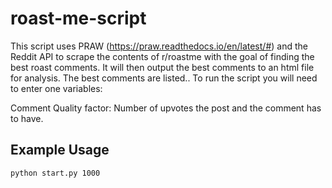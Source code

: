 # roast-me-script
This script uses PRAW (https://praw.readthedocs.io/en/latest/#) and the Reddit API to scrape the contents of r/roastme with the goal of finding the best roast comments.  It will then output the best comments to an html file for analysis.  The best comments are listed..  To run the script you will need to enter one variables:

Comment Quality factor:  Number of upvotes the post and the comment has to have.

## Example Usage
	python start.py 1000